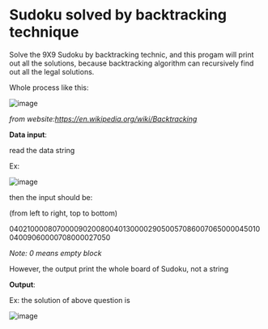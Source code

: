 # Sudoku solved by backtracking technique

Solve the 9X9 Sudoku by backtracking technic, and this progam will print out all the solutions, because backtracking algorithm can recursively find out all the legal solutions.

Whole process like this:


![image](https://github.com/JasonEricZhan/Algorithms/blob/master/sudoku/Sudoku_solved_by_bactracking.gif)

_from website:https://en.wikipedia.org/wiki/Backtracking_

<b>Data input</b>:

read the data string

Ex:

![image](https://github.com/JasonEricZhan/Algorithms/blob/master/sudoku/problem.png)

then the input should be:

(from left to right, top to bottom)

040210000807000090200800401300002905005708600706500004501004009060000708000027050

_Note: 0 means empty block_

However, the output print the whole board of Sudoku, not a string

<b>Output</b>:


Ex: the solution of above question is

![image](https://github.com/JasonEricZhan/Algorithms/blob/master/sudoku/solution.png)

